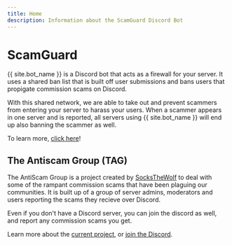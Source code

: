 ```yaml
---
title: Home
description: Information about the ScamGuard Discord Bot
---
```


# ScamGuard

{{ site.bot_name }} is a Discord bot that acts as a firewall for your server. It uses a shared ban list that is built off user submissions and bans users that propigate commission scams on Discord. 

With this shared network, we are able to take out and prevent scammers from entering your server to harass your users. When a scammer appears in one server and is reported, all servers using {{ site.bot_name }} will end up also banning the scammer as well. 

To learn more, [click here](/about)!

## The Antiscam Group (TAG)

The AntiScam Group is a project created by [SocksTheWolf](https://wolf.stream) to deal with some of the rampant commission scams that have been plaguing our communities. It is built up of a group of server admins, moderators and users reporting the scams they recieve over Discord.

Even if you don't have a Discord server, you can join the discord as well, and report any commission scams you get.

Learn more about the [current project](/bot), or [join the Discord](/discord).
